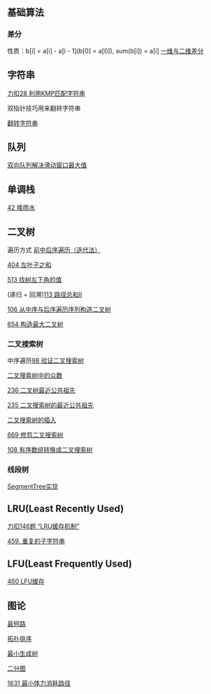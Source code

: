 ## 基础算法
### 差分
性质：b[i] = a[i] - a[i - 1](b[0] = a[0]), sum(b[i]) = a[i]
[一维与二维差分](https://www.acwing.com/solution/content/10946/)
## 字符串
[力扣28 利用KMP匹配字符串](https://github.com/atomqin/leetcode/blob/master/problems/KMP%E7%AE%97%E6%B3%95.md)

双指针技巧用来翻转字符串

[翻转字符串](https://github.com/atomqin/leetcode/blob/master/problems/%E7%BF%BB%E8%BD%AC%E5%AD%97%E7%AC%A6%E4%B8%B2.md)

## 队列
[双向队列解决滑动窗口最大值](https://github.com/atomqin/leetcode/blob/master/problems/%E5%8F%8C%E5%90%91%E9%98%9F%E5%88%97%E8%A7%A3%E5%86%B3%E6%BB%91%E5%8A%A8%E7%AA%97%E5%8F%A3%E6%9C%80%E5%A4%A7%E5%80%BC.md)

## 单调栈

[42 接雨水](https://github.com/atomqin/leetcode/blob/master/problems/%E6%8E%A5%E9%9B%A8%E6%B0%B4.md)

## 二叉树

遍历方式
[前中后序遍历（迭代法）](https://github.com/atomqin/leetcode/blob/master/problems/%E4%BA%8C%E5%8F%89%E6%A0%91%E5%89%8D%E4%B8%AD%E5%90%8E%E5%BA%8F%E9%81%8D%E5%8E%86%EF%BC%88%E8%BF%AD%E4%BB%A3%E6%B3%95%EF%BC%89.md)
 
 [404 左叶子之和](https://github.com/atomqin/leetcode/blob/master/problems/404%20%E5%B7%A6%E5%8F%B6%E5%AD%90%E4%B9%8B%E5%92%8C.md)
 
 [513 找树左下角的值](https://github.com/atomqin/leetcode/blob/master/problems/%E6%89%BE%E6%A0%91%E5%B7%A6%E4%B8%8B%E8%A7%92%E7%9A%84%E5%80%BC.md)
 
 (递归 + 回溯)[113 路径总和II](https://github.com/atomqin/leetcode/blob/master/problems/%E8%B7%AF%E5%BE%84%E6%80%BB%E5%92%8CII.md)
 
 [106 从中序与后序遍历序列构造二叉树](https://github.com/atomqin/leetcode/blob/master/problems/%E4%BB%8E%E4%B8%AD%E5%BA%8F%E4%B8%8E%E5%90%8E%E5%BA%8F%E9%81%8D%E5%8E%86%E5%BA%8F%E5%88%97%E6%9E%84%E9%80%A0%E4%BA%8C%E5%8F%89%E6%A0%91.md)
 
 [654 构造最大二叉树](https://github.com/atomqin/leetcode/blob/master/problems/654%20%E6%9E%84%E9%80%A0%E6%9C%80%E5%A4%A7%E4%BA%8C%E5%8F%89%E6%A0%91.md)
 ### 二叉搜索树
 中序遍历[98 验证二叉搜索树](https://github.com/atomqin/leetcode/blob/master/problems/98%20%E9%AA%8C%E8%AF%81%E4%BA%8C%E5%8F%89%E6%90%9C%E7%B4%A2%E6%A0%91.md)
 
 [二叉搜索树中的众数](https://github.com/atomqin/leetcode/blob/master/problems/501%20%E4%BA%8C%E5%8F%89%E6%90%9C%E7%B4%A2%E6%A0%91%E4%B8%AD%E7%9A%84%E4%BC%97%E6%95%B0.md)
 
 [236 二叉树最近公共祖先](https://github.com/atomqin/leetcode/blob/master/problems/%E4%BA%8C%E5%8F%89%E6%A0%91%E6%9C%80%E8%BF%91%E5%85%AC%E5%85%B1%E7%A5%96%E5%85%88.md)
 
 [235 二叉搜索树的最近公共祖先](https://github.com/atomqin/leetcode/blob/master/problems/235%20%E4%BA%8C%E5%8F%89%E6%90%9C%E7%B4%A2%E6%A0%91%E7%9A%84%E6%9C%80%E8%BF%91%E5%85%AC%E5%85%B1%E7%A5%96%E5%85%88.md)
 
 [二叉搜索树的插入](https://github.com/atomqin/leetcode/blob/master/problems/701%20%E4%BA%8C%E5%8F%89%E6%90%9C%E7%B4%A2%E6%A0%91%E7%9A%84%E6%8F%92%E5%85%A5%E6%93%8D%E4%BD%9C.md)
 
 [669 修剪二叉搜索树](https://github.com/atomqin/leetcode/blob/master/problems/669%20%E4%BF%AE%E5%89%AA%E4%BA%8C%E5%8F%89%E6%90%9C%E7%B4%A2%E6%A0%91.md)
 
 [108 有序数组转换成二叉搜索树](https://github.com/atomqin/leetcode/blob/master/problems/%E6%9C%89%E5%BA%8F%E6%95%B0%E7%BB%84%E8%BD%AC%E6%8D%A2%E4%B8%BA%E4%BA%8C%E5%8F%89%E6%90%9C%E7%B4%A2%E6%A0%91.md)
 ### 线段树
 [SegmentTree实现](https://github.com/atomqin/leetcode/new/master/problems)
## LRU(Least Recently Used)
[力扣146题 “LRU缓存机制”](https://github.com/atomqin/leetcode/blob/master/problems/LRU%E5%AE%9E%E7%8E%B0.md)

[459. 重复的子字符串](https://github.com/atomqin/leetcode/blob/master/problems/459.%20%E9%87%8D%E5%A4%8D%E7%9A%84%E5%AD%90%E5%AD%97%E7%AC%A6%E4%B8%B2.md)
## LFU(Least Frequently Used)
[460 LFU缓存](https://github.com/atomqin/leetcode/blob/master/problems/LFU%E7%AE%97%E6%B3%95%E5%AE%9E%E7%8E%B0.md)
## 图论
[最短路](https://github.com/atomqin/leetcode/blob/master/problems/%E6%8B%93%E6%89%91%E6%8E%92%E5%BA%8F.md)

[拓扑排序](https://github.com/atomqin/leetcode/blob/master/problems/%E6%8B%93%E6%89%91%E6%8E%92%E5%BA%8F.md)

[最小生成树](https://github.com/atomqin/leetcode/blob/master/problems/%E6%9C%80%E5%B0%8F%E7%94%9F%E6%88%90%E6%A0%91.md)

[二分图](https://github.com/atomqin/leetcode/blob/master/problems/%E4%BA%8C%E5%88%86%E5%9B%BE.md)

[1631 最小体力消耗路径](https://github.com/atomqin/leetcode/blob/master/problems/1631%20%E6%9C%80%E5%B0%8F%E4%BD%93%E5%8A%9B%E6%B6%88%E8%80%97%E8%B7%AF%E5%BE%84.md)
